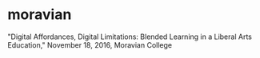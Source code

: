 # moravian
"Digital Affordances, Digital Limitations: Blended Learning in a Liberal Arts Education," November 18, 2016, Moravian College
